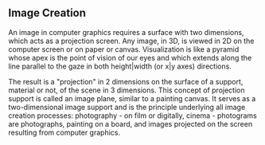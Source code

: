## Image Creation

An image in computer graphics requires a surface with two dimensions, which acts as a projection screen. Any image, in 3D, is viewed in 2D on the computer screen or on paper or canvas.
Visualization is like a pyramid whose apex is the point of vision of our eyes and which extends along the line parallel to the gaze in both height|width (or x|y axes) directions.

The result is a "projection" in 2 dimensions on the surface of a support, material or not, of the scene in 3 dimensions.
This concept of projection support is called an image plane, similar to a painting canvas. It serves as a two-dimensional image support and is the principle underlying all image creation processes: photography - on film or digitally, cinema - photograms are photographs, painting on a board, and images projected on the screen resulting from computer graphics.
